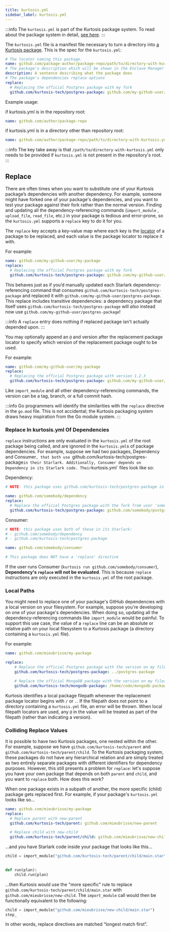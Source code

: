```yaml
---
title: kurtosis.yml
sidebar_label: kurtosis.yml
---
```


:::info
The `kurtosis.yml` is part of the Kurtosis package system. To read about the package system in detail, [see here][how-do-kurtosis-imports-work-explanation].
:::

The `kurtosis.yml` file is a manifest file necessary to turn a directory into [a Kurtosis package][package]. This is the spec for the `kurtosis.yml`:

<!-- TODO UPDATE THIS WHEN DEPENDENCIES GO HERE -->

```yaml
# The locator naming this package.
name: github.com/package-author/package-repo/path/to/directory-with-kurtosis.yml
# The package's description which will be shown in the Enclave Manager on the UI.
description: A sentence describing what the package does
# The package's dependencies replace options
replace:
  # Replacing the official Postgres package with my fork
  github.com/kurtosis-tech/postgres-package: github.com/my-github-user/postgres-package
```

Example usage:

if kurtosis.yml is in the repository root:
```yaml
name: github.com/author/package-repo
```

if kurtosis.yml is in a directory other than repository root:
```yaml
name: github.com/author/package-repo/path/to/directory-with-kurtosis.yml
```

:::info
The key take away is that `/path/to/directory-with-kurtosis.yml` only needs to be provided if `kurtosis.yml` is not present in the repository's root.
:::

Replace
-------
There are often times when you want to substitute one of your Kurtosis package’s dependencies with another dependency. For example, someone might have forked one of your package's dependencies, and you want to test your package against their fork rather than the normal version. Finding and updating all the dependency-referencing commands (`import_module` , `upload_file`, `read_file`, etc.) in your package is tedious and error-prone, so the `kurtosis.yml` supports a `replace` key to do it for you.

The `replace` key accepts a key-value map where each key is the [locator][locators] of a package to be replaced, and each value is the package locator to replace it with.

For example:

```yaml
name: github.com/my-github-user/my-package
replace:
  # Replacing the official Postgres package with my fork
  github.com/kurtosis-tech/postgres-package: github.com/my-github-user/postgres-package
```

This behaves just as if you’d manually updated each Starlark dependency-referencing command that consumes `github.com/kurtosis-tech/postgres-package` and replaced it with `github.com/my-github-user/postgres-package`. This replace includes transitive dependencies: a dependency package that itself uses `github.com/kurtosis-tech/postgres-package` will _also_ instead now use `github.com/my-github-user/postgres-package`!

:::info
A `replace` entry does nothing if replaced package isn't actually depended upon.
:::

You may optionally append an `@` and version after the replacement package locator to specify which version of the replacement package ought to be used.

For example:

```yaml
name: github.com/my-github-user/my-package
replace:
  # Replacing the official Postgres package with version 1.2.3
  github.com/kurtosis-tech/postgres-package: github.com/my-github-user/postgres-package@1.2.3
```

Like `import_module` and all other dependency-referencing commands, the version can be a tag, branch, or a full commit hash.

:::info
Go programmers will identify the similarities with the `replace` directive in the `go.mod` file. This is not accidental; the Kurtosis packaging system draws heavy inspiration from the Go module system.
:::

### Replace In kurtosis.yml Of Dependencies
`replace` instructions are only evaluated in the `kurtosis.yml` of the root package being called, and are ignored in the `kurtosis.yml`s of package dependencies.
For example, suppose we had two packages, Dependency and Consumer`, that both use `github.com/kurtosis-tech/postgres-package` in their Starlark.
Additionally, Consumer depends on Dependency in its Starlark code.
Their `kurtosis.yml` files look like so:

Dependency:

```yaml
# NOTE: this package uses github.com/kurtosis-tech/postgres-package in its Starlark

name: github.com/somebody/dependency
replace:
  # Replace the official Postgres package with the fork from user 'someboday'
  github.com/kurtosis-tech/postgres-package: github.com/somebody/postgres-package
```

Consumer:

```yaml
# NOTE: this package uses both of these in its Starlark:
# - github.com/somebody/dependency
# - github.com/kurtosis-tech/postgres-package

name: github.com/somebody/consumer

# This package does NOT have a 'replace' directive
```

If the user runs Consumer (`kurtosis run github.com/somebody/consumer`), **Dependency's `replace` will not be evaluated**. This is because `replace` instructions are only executed in the `kurtosis.yml` of the root package.

### Local Paths
You might need to replace one of your package's GitHub dependencies with a local version on your filesystem. For example, suppose you're developing on one of your package's dependencies. When doing so, updating all the dependency-referencing commands like `import_module` would be painful. To support this use case, the value of a `replace` line can be an absolute or relative path on your local filesystem to a Kurtosis package (a directory containing a `kurtosis.yml` file).

For example:

```yaml
name: github.com/mieubrisse/my-package

replace:
    # Replace the official Postgres package with the version on my filesystem (relative import)
    github.com/kurtosis-tech/postgres-package: ../postgres-package

    # Replace the official MongoDB package with the version on my filesystem (absolute import)
    github.com/kurtosis-tech/mongodb-package: /home/code/mongodb-package
```

Kurtosis identifies a local package filepath whenever the replacement package locator begins with `/` or `.`. If the filepath does not point to a directory containing a `kurtosis.yml` file, an error will be thrown. When local filepath locators are used, any `@` in the value will be treated as part of the filepath (rather than indicating a version).

### Colliding Replace Values
It is possible to have two Kurtosis packages, one nested within the other.
For example, suppose we have `github.com/kurtosis-tech/parent` and `github.com/kurtosis-tech/parent/child`.
To the Kurtosis packaging system, these packages do not have any hierarchical relation and are simply treated as two entirely separate packages with different identifiers for dependency purposes.
However, this still presents a problem for `replace`: let's suppose you have your own package that depends on both `parent` and `child`, and you want to `replace` both.
How does this work?

When one package exists in a subpath of another, the more specific (child) package gets replaced first. For example, if your package's `kurtosis.yml` looks like so...

```yaml
name: github.com/mieubrisse/my-package
replace:
  # Replace parent with new-parent
  github.com/kurtosis-tech/parent: github.com/mieubrisse/new-parent

  # Replace child with new-child
  github.com/kurtosis-tech/parent/child: github.com/mieubrisse/new-child
```

...and you have Starlark code inside your package that looks like this...

```python
child = import_module("github.com/kurtosis-tech/parent/child/main.star")

 
def run(plan):
    child.run(plan)
```

...then Kurtosis would use the "more specific" rule to replace `github.com/kurtosis-tech/parent/child/main.star` with `github.com/mieubrisse/new-child`.
The `import_module` call would then be functionally equivalent to the following:

```python
child = import_module("github.com/mieubrisse/new-child/main.star")
step_
```

In other words, replace directives are matched “longest match first”.

<!----------------------- ONLY LINKS BELOW HERE ----------------------------->
[package]: ./packages.md
[how-do-kurtosis-imports-work-explanation]: ../advanced-concepts/how-do-kurtosis-imports-work.md
[locators]: ./locators.md